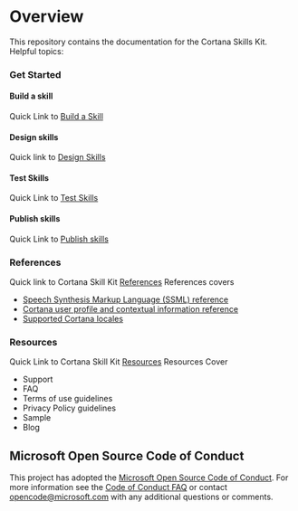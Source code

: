 # Overview
This repository contains the documentation for the Cortana Skills Kit. Helpful topics:

### Get Started
#### Build a skill
Quick Link to [Build a Skill](https://docs.microsoft.com/en-us/cortana/skills/#pivot=start&panel=buildskill)
#### Design skills
Quick link to [Design Skills](https://docs.microsoft.com/en-us/cortana/skills/#pivot=start&panel=designskill)
#### Test Skills
Quick Link to [Test Skills](https://docs.microsoft.com/en-us/cortana/skills/#pivot=start&panel=testskills)
#### Publish skills
Quick Link to [Publish skills](https://docs.microsoft.com/en-us/cortana/skills/#pivot=start&panel=pubskills)
### References
Quick link to Cortana Skill Kit [References](https://docs.microsoft.com/en-us/cortana/skills/#pivot=reference)
References covers 
- [Speech Synthesis Markup Language (SSML) reference](https://docs.microsoft.com/en-us/cortana/skills/speech-synthesis-markup-language)
- [Cortana user profile and contextual information reference](https://docs.microsoft.com/en-us/cortana/skills/user-profile-contextual-info)
- [Supported Cortana locales](https://docs.microsoft.com/en-us/cortana/skills/supported-locales)
### Resources
Quick Link to Cortana Skill Kit [Resources](https://docs.microsoft.com/en-us/cortana/skills/#pivot=resources)
Resources Cover
- Support
- FAQ
- Terms of use guidelines
- Privacy Policy guidelines
- Sample
- Blog 

## Microsoft Open Source Code of Conduct

This project has adopted the [Microsoft Open Source Code of Conduct](https://opensource.microsoft.com/codeofconduct).
For more information see the [Code of Conduct FAQ](https://opensource.microsoft.com/codeofconduct/faq) or contact [opencode@microsoft.com](mailto:opencode@microsoft.com) with any additional questions or comments.

